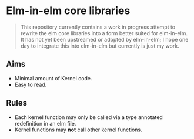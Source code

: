 # Elm-in-elm core libraries

> This repository currently contains a work in progress attempt to rewrite the elm core libraries into a form better suited for elm-in-elm.
> It has not yet been upstreamed or adopted by elm-in-elm; I hope one day to integrate this into elm-in-elm but currently is just my work.

## Aims

* Minimal amount of Kernel code.
* Easy to read.

## Rules

* Each kernel function may only be called via a type annotated redefinition in an elm file.
* Kernel functions may **not** call other kernel functions.

